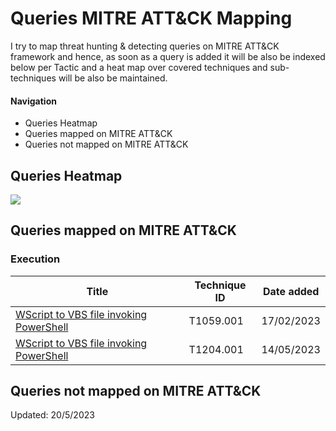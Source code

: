 # Queries MITRE ATT&CK Mapping

I try to map threat hunting & detecting queries on MITRE ATT&CK framework and hence, as soon as a query is added it will be also be indexed below per Tactic and a heat map over covered techniques and sub-techniques will be also be maintained.

#### Navigation
- Queries Heatmap
- Queries mapped on MITRE ATT&CK
- Queries not mapped on MITRE ATT&CK

## Queries Heatmap

<img src="https://github.com/cyb3rmik3/KQL-threat-hunting-queries/blob/main/Threat%20Hunting/images/mitreattackheatmap.svg">

## Queries mapped on MITRE ATT&CK

### Execution

| Title        | Technique ID           | Date added  |
|---------------|---------------|-------|
| [WScript to VBS file invoking PowerShell](https://github.com/cyb3rmik3/KQL-threat-hunting-queries/blob/main/Threat%20Hunting/wscript-vbs-spawning-suspicious-processes.md)      | T1059.001 | 17/02/2023 |
| [WScript to VBS file invoking PowerShell](https://github.com/cyb3rmik3/KQL-threat-hunting-queries/blob/main/Threat%20Hunting/wscript-vbs-spawning-suspicious-processes.md)      | T1204.001 | 14/05/2023 |

## Queries not mapped on MITRE ATT&CK

Updated: 20/5/2023

